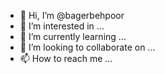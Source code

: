 - 👋 Hi, I’m @bagerbehpoor
- 👀 I’m interested in ...
- 🌱 I’m currently learning ...
- 💞️ I’m looking to collaborate on ...
- 📫 How to reach me ...

<!---
bagerbehpoor/bagerbehpoor is a ✨ special ✨ repository because its `README.md` (this file) appears on your GitHub profile.
You can click the Preview link to take a look at your changes.
--->
